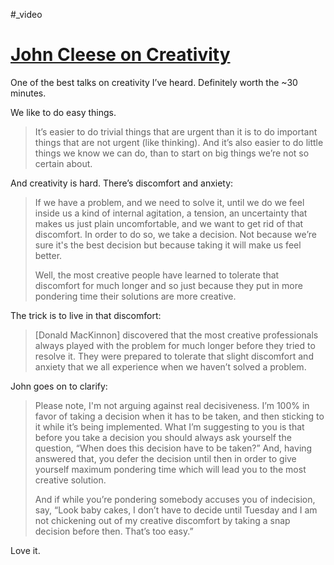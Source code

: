 #_video

# [John Cleese on Creativity](https://youtu.be/toWQ_BQF8Aw)

One of the best talks on creativity I’ve heard. Definitely worth the ~30 minutes.

We like to do easy things.

> It’s easier to do trivial things that are urgent than it is to do important things that are not urgent (like thinking). And it’s also easier to do little things we know we can do, than  to start on big things we’re not so certain about.

And creativity is hard. There’s discomfort and anxiety:

> If we have a problem, and we need to solve it, until we do we feel inside us a kind of internal agitation, a tension, an uncertainty that makes us just plain uncomfortable, and we want to get rid of that discomfort. In order to do so, we take a decision. Not because we’re sure it's the best decision but because taking it will make us feel better.
> 
> Well, the most creative people have learned to tolerate that discomfort for much longer and so just because they put in more pondering time their solutions are more creative. 

The trick is to live in that discomfort:

> [Donald MacKinnon] discovered that the most creative professionals always played with the problem for much longer before they tried to resolve it. They were prepared to tolerate that slight discomfort and anxiety that we all experience when we haven’t solved a problem.

John goes on to clarify:

> Please note, I'm not arguing against real decisiveness. I’m 100% in favor of taking a decision when it has to be taken, and then sticking to it while it’s being implemented. What I’m suggesting to you is that before you take a decision you should always ask yourself the question, “When does this decision have to be taken?” And, having answered that, you defer the decision until then in order to give yourself maximum pondering time which will lead you to the most creative solution.
> 
> And if while you’re pondering somebody accuses you of indecision, say, “Look baby cakes, I don’t have to decide until Tuesday and I am not chickening out of my creative discomfort by taking a snap decision before then. That’s too easy.”

Love it.